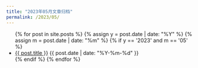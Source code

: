 ```yaml
---
title: "2023年05月文章归档"
permalink: /2023/05/
---
```


<ul>
{% for post in site.posts %}
  {% assign y = post.date | date: "%Y" %}
  {% assign m = post.date | date: "%m" %}
  {% if y == '2023' and m == '05' %}
  <li>
    <a href="{{ post.url }}">{{ post.title }}</a>
    <span>{{ post.date | date: "%Y-%m-%d" }}</span>
  </li>
  {% endif %}
{% endfor %}
</ul>
